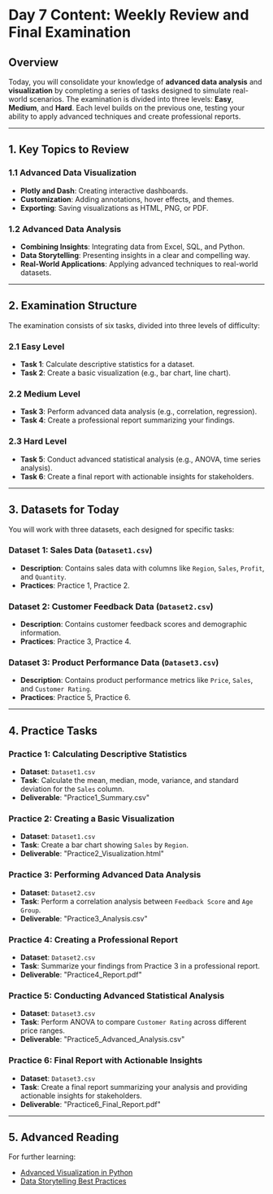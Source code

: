 # Day 7 Content: Weekly Review and Final Examination

## Overview
Today, you will consolidate your knowledge of **advanced data analysis** and **visualization** by completing a series of tasks designed to simulate real-world scenarios. The examination is divided into three levels: **Easy**, **Medium**, and **Hard**. Each level builds on the previous one, testing your ability to apply advanced techniques and create professional reports.

---

## 1. Key Topics to Review
### 1.1 Advanced Data Visualization
- **Plotly and Dash**: Creating interactive dashboards.
- **Customization**: Adding annotations, hover effects, and themes.
- **Exporting**: Saving visualizations as HTML, PNG, or PDF.

### 1.2 Advanced Data Analysis
- **Combining Insights**: Integrating data from Excel, SQL, and Python.
- **Data Storytelling**: Presenting insights in a clear and compelling way.
- **Real-World Applications**: Applying advanced techniques to real-world datasets.

---

## 2. Examination Structure
The examination consists of six tasks, divided into three levels of difficulty:

### 2.1 Easy Level
- **Task 1**: Calculate descriptive statistics for a dataset.
- **Task 2**: Create a basic visualization (e.g., bar chart, line chart).

### 2.2 Medium Level
- **Task 3**: Perform advanced data analysis (e.g., correlation, regression).
- **Task 4**: Create a professional report summarizing your findings.

### 2.3 Hard Level
- **Task 5**: Conduct advanced statistical analysis (e.g., ANOVA, time series analysis).
- **Task 6**: Create a final report with actionable insights for stakeholders.

---

## 3. Datasets for Today
You will work with three datasets, each designed for specific tasks:

### Dataset 1: Sales Data (`Dataset1.csv`)
- **Description**: Contains sales data with columns like `Region`, `Sales`, `Profit`, and `Quantity`.
- **Practices**: Practice 1, Practice 2.

### Dataset 2: Customer Feedback Data (`Dataset2.csv`)
- **Description**: Contains customer feedback scores and demographic information.
- **Practices**: Practice 3, Practice 4.

### Dataset 3: Product Performance Data (`Dataset3.csv`)
- **Description**: Contains product performance metrics like `Price`, `Sales`, and `Customer Rating`.
- **Practices**: Practice 5, Practice 6.

---

## 4. Practice Tasks
### Practice 1: Calculating Descriptive Statistics
- **Dataset**: `Dataset1.csv`
- **Task**: Calculate the mean, median, mode, variance, and standard deviation for the `Sales` column.
- **Deliverable**: "Practice1_Summary.csv"

### Practice 2: Creating a Basic Visualization
- **Dataset**: `Dataset1.csv`
- **Task**: Create a bar chart showing `Sales` by `Region`.
- **Deliverable**: "Practice2_Visualization.html"

### Practice 3: Performing Advanced Data Analysis
- **Dataset**: `Dataset2.csv`
- **Task**: Perform a correlation analysis between `Feedback Score` and `Age Group`.
- **Deliverable**: "Practice3_Analysis.csv"

### Practice 4: Creating a Professional Report
- **Dataset**: `Dataset2.csv`
- **Task**: Summarize your findings from Practice 3 in a professional report.
- **Deliverable**: "Practice4_Report.pdf"

### Practice 5: Conducting Advanced Statistical Analysis
- **Dataset**: `Dataset3.csv`
- **Task**: Perform ANOVA to compare `Customer Rating` across different price ranges.
- **Deliverable**: "Practice5_Advanced_Analysis.csv"

### Practice 6: Final Report with Actionable Insights
- **Dataset**: `Dataset3.csv`
- **Task**: Create a final report summarizing your analysis and providing actionable insights for stakeholders.
- **Deliverable**: "Practice6_Final_Report.pdf"

---

## 5. Advanced Reading
For further learning:
- [Advanced Visualization in Python](https://towardsdatascience.com/advanced-visualization-in-python)
- [Data Storytelling Best Practices](https://towardsdatascience.com/data-storytelling-best-practices)